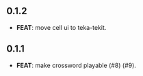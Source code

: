 ## 0.1.2

 - **FEAT**: move cell ui to teka-tekit.

## 0.1.1

 - **FEAT**: make crossword playable (#8) (#9).

